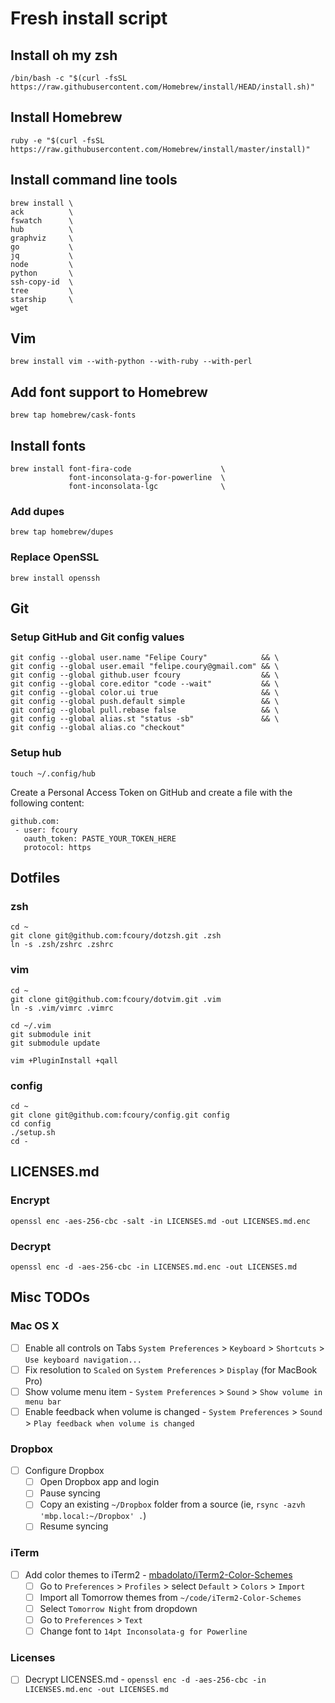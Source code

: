 # Fresh install script

## Install oh my zsh

```
/bin/bash -c "$(curl -fsSL https://raw.githubusercontent.com/Homebrew/install/HEAD/install.sh)"
```

## Install Homebrew

```
ruby -e "$(curl -fsSL https://raw.githubusercontent.com/Homebrew/install/master/install)"
```

## Install command line tools

```
brew install \
ack          \
fswatch      \
hub          \
graphviz     \
go           \
jq           \
node         \
python       \
ssh-copy-id  \
tree         \
starship     \
wget
```

## Vim

```
brew install vim --with-python --with-ruby --with-perl
```

## Add font support to Homebrew
```
brew tap homebrew/cask-fonts
```

## Install fonts

```
brew install font-fira-code                    \
             font-inconsolata-g-for-powerline  \
             font-inconsolata-lgc              \
```

### Add dupes
```
brew tap homebrew/dupes
```

### Replace OpenSSL
```
brew install openssh
```

## Git

### Setup GitHub and Git config values

```
git config --global user.name "Felipe Coury"            && \
git config --global user.email "felipe.coury@gmail.com" && \
git config --global github.user fcoury                  && \
git config --global core.editor "code --wait"           && \
git config --global color.ui true                       && \
git config --global push.default simple                 && \
git config --global pull.rebase false                   && \
git config --global alias.st "status -sb"               && \
git config --global alias.co "checkout"
```

### Setup hub

```
touch ~/.config/hub
```

Create a Personal Access Token on GitHub and create a file with the following content:

```
github.com:
 - user: fcoury
   oauth_token: PASTE_YOUR_TOKEN_HERE
   protocol: https
```

## Dotfiles

### zsh

```shell
cd ~
git clone git@github.com:fcoury/dotzsh.git .zsh
ln -s .zsh/zshrc .zshrc
```

### vim

```shell
cd ~
git clone git@github.com:fcoury/dotvim.git .vim
ln -s .vim/vimrc .vimrc

cd ~/.vim
git submodule init
git submodule update

vim +PluginInstall +qall
```

### config

```shell
cd ~
git clone git@github.com:fcoury/config.git config
cd config
./setup.sh
cd -
```

## LICENSES.md

### Encrypt

```
openssl enc -aes-256-cbc -salt -in LICENSES.md -out LICENSES.md.enc
```

### Decrypt

```
openssl enc -d -aes-256-cbc -in LICENSES.md.enc -out LICENSES.md
```

## Misc TODOs

### Mac OS X

- [ ] Enable all controls on Tabs `System Preferences` > `Keyboard` > `Shortcuts` > `Use keyboard navigation...`
- [ ] Fix resolution to `Scaled` on `System Preferences` > `Display` (for MacBook Pro)
- [ ] Show volume menu item - `System Preferences` > `Sound` > `Show volume in menu bar`
- [ ] Enable feedback when volume is changed - `System Preferences` > `Sound` > `Play feedback when volume is changed`

### Dropbox

- [ ] Configure Dropbox
  - [ ] Open Dropbox app and login
  - [ ] Pause syncing
  - [ ] Copy an existing `~/Dropbox` folder from a source (ie, `rsync -azvh 'mbp.local:~/Dropbox' .`)
  - [ ] Resume syncing

### iTerm

- [ ] Add color themes to iTerm2 - [mbadolato/iTerm2-Color-Schemes](https://github.com/mbadolato/iTerm2-Color-Schemes)
  - [ ] Go to `Preferences` > `Profiles` > select `Default` > `Colors` > `Import`
  - [ ] Import all Tomorrow themes from `~/code/iTerm2-Color-Schemes`
  - [ ] Select `Tomorrow Night` from dropdown
  - [ ] Go to `Preferences` > `Text`
  - [ ] Change font to `14pt Inconsolata-g for Powerline`

### Licenses

- [ ] Decrypt LICENSES.md - `openssl enc -d -aes-256-cbc -in LICENSES.md.enc -out LICENSES.md`
